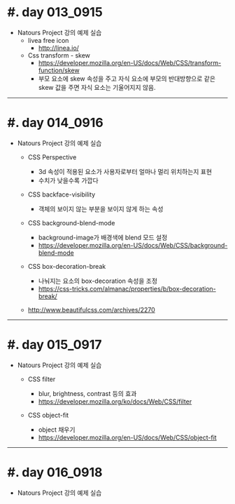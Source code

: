 #. day 013_0915
===============
* Natours Project 강의 예제 실습
    * livea free icon
        * http://linea.io/
    * Css transform - skew
        * https://developer.mozilla.org/en-US/docs/Web/CSS/transform-function/skew
        * 부모 요소에 skew 속성을 주고 자식 요소에 부모의 반대방향으로 같은 skew 값을 주면 자식 요소는 기울어지지 않음.  

------------------------------------------

#. day 014_0916
===============
* Natours Project 강의 예제 실습
    * CSS Perspective
        * 3d 속성이 적용된 요소가 사용자로부터 얼마나 멀리 위치하는지 표현
        * 수치가 낮을수록 가깝다
    * CSS backface-visibility
        * 객체의 보이지 않는 부분을 보이지 않게 하는 속성
    * CSS background-blend-mode
        * background-image가 배경색에 blend 모드 설정
        * https://developer.mozilla.org/en-US/docs/Web/CSS/background-blend-mode
    * CSS box-decoration-break
        * 나눠지는 요소의 box-decoration 속성을 조정
        * https://css-tricks.com/almanac/properties/b/box-decoration-break/

    * http://www.beautifulcss.com/archives/2270
------------------------------------------

#. day 015_0917
===============
* Natours Project 강의 예제 실습
    * CSS filter
        * blur, brightness, contrast 등의 효과
        * https://developer.mozilla.org/ko/docs/Web/CSS/filter

    * CSS object-fit
        * object 채우기
        * https://developer.mozilla.org/en-US/docs/Web/CSS/object-fit

------------------------------------------

#. day 016_0918
===============
* Natours Project 강의 예제 실습
